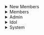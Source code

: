 <details>
<summary>New Members</summary>


</details>


<details>
<summary>Members</summary>


</details>


<details>
<summary>Admin</summary>


</details>



<details>
<summary>Idol</summary>



</details>


<details>
<summary>System</summary>


hi
</details>
